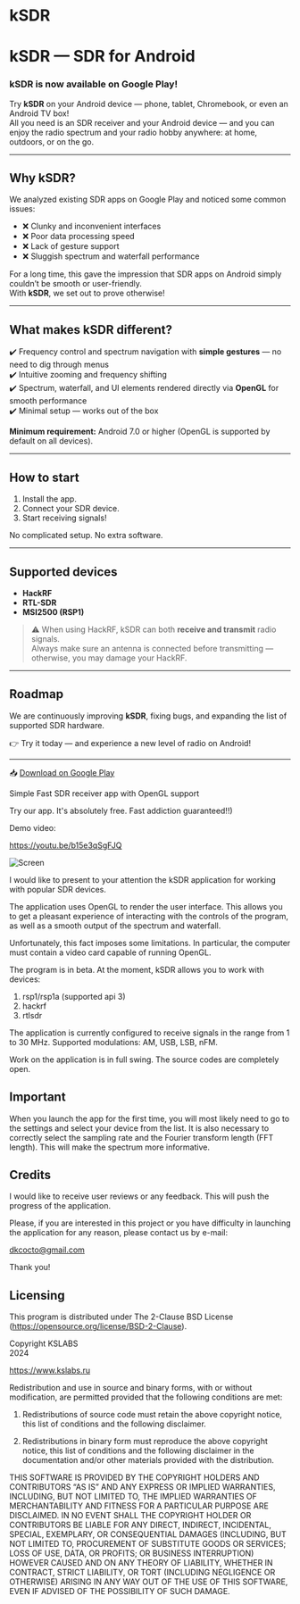 # kSDR

# kSDR — SDR for Android

### kSDR is now available on **Google Play**!  

Try **kSDR** on your Android device — phone, tablet, Chromebook, or even an Android TV box!  
All you need is an SDR receiver and your Android device — and you can enjoy the radio spectrum and your radio hobby anywhere: at home, outdoors, or on the go.  

---

## Why kSDR?  

We analyzed existing SDR apps on Google Play and noticed some common issues:  
- ❌ Clunky and inconvenient interfaces  
- ❌ Poor data processing speed  
- ❌ Lack of gesture support  
- ❌ Sluggish spectrum and waterfall performance  

For a long time, this gave the impression that SDR apps on Android simply couldn’t be smooth or user-friendly.  
With **kSDR**, we set out to prove otherwise!  

---

## What makes kSDR different?  

✔️ Frequency control and spectrum navigation with **simple gestures** — no need to dig through menus  
✔️ Intuitive zooming and frequency shifting  
✔️ Spectrum, waterfall, and UI elements rendered directly via **OpenGL** for smooth performance  
✔️ Minimal setup — works out of the box  

**Minimum requirement:** Android 7.0 or higher (OpenGL is supported by default on all devices).  

---

## How to start  

1. Install the app.  
2. Connect your SDR device.  
3. Start receiving signals!  

No complicated setup. No extra software.  

---

## Supported devices  

- **HackRF**  
- **RTL-SDR**  
- **MSI2500 (RSP1)**  

> ⚠️ When using HackRF, kSDR can both **receive and transmit** radio signals.  
> Always make sure an antenna is connected before transmitting — otherwise, you may damage your HackRF.  

---

## Roadmap  

We are continuously improving **kSDR**, fixing bugs, and expanding the list of supported SDR hardware.  

👉 Try it today — and experience a new level of radio on Android!  

---

📥 [Download on Google Play](https://play.google.com/)  



Simple Fast SDR receiver app with OpenGL support

Try our app. It's absolutely free. Fast addiction guaranteed!!)

Demo video: <br>

https://youtu.be/b15e3qSgFJQ

![Screen](https://github.com/DkCocto/kSDR/assets/5113949/2a7d563a-fbae-4bba-81cc-0fbef30cfbe4)

I would like to present to your attention the kSDR application for working with popular SDR devices.

The application uses OpenGL to render the user interface. This allows you to get a pleasant experience of interacting with the controls of the program, as well as a smooth output of the spectrum and waterfall.

Unfortunately, this fact imposes some limitations. In particular, the computer must contain a video card capable of running OpenGL.

The program is in beta. At the moment, kSDR allows you to work with devices:

1) rsp1/rsp1a (supported api 3)
2) hackrf
3) rtlsdr

The application is currently configured to receive signals in the range from 1 to 30 MHz. Supported modulations: AM, USB, LSB, nFM.

Work on the application is in full swing. The source codes are completely open.

<b>Important</b><br>
------

When you launch the app for the first time, you will most likely need to go to the settings and select your device from the list. It is also necessary to correctly select the sampling rate and the Fourier transform length (FFT length). This will make the spectrum more informative.

Credits
---
I would like to receive user reviews or any feedback. This will push the progress of the application.

Please, if you are interested in this project or you have difficulty in launching the application for any reason, please contact us by e-mail:

dkcocto@gmail.com

Thank you!

Licensing
---

This program is distributed under The 2-Clause BSD License (https://opensource.org/license/BSD-2-Clause).

Copyright KSLABS<br>
2024<br>

https://www.kslabs.ru

Redistribution and use in source and binary forms, with or without modification, are permitted provided that the following conditions are met:

1. Redistributions of source code must retain the above copyright notice, this list of conditions and the following disclaimer.

2. Redistributions in binary form must reproduce the above copyright notice, this list of conditions and the following disclaimer in the documentation and/or other materials provided with the distribution.

THIS SOFTWARE IS PROVIDED BY THE COPYRIGHT HOLDERS AND CONTRIBUTORS “AS IS” AND ANY EXPRESS OR IMPLIED WARRANTIES, INCLUDING, BUT NOT LIMITED TO, THE IMPLIED WARRANTIES OF MERCHANTABILITY AND FITNESS FOR A PARTICULAR PURPOSE ARE DISCLAIMED. IN NO EVENT SHALL THE COPYRIGHT HOLDER OR CONTRIBUTORS BE LIABLE FOR ANY DIRECT, INDIRECT, INCIDENTAL, SPECIAL, EXEMPLARY, OR CONSEQUENTIAL DAMAGES (INCLUDING, BUT NOT LIMITED TO, PROCUREMENT OF SUBSTITUTE GOODS OR SERVICES; LOSS OF USE, DATA, OR PROFITS; OR BUSINESS INTERRUPTION) HOWEVER CAUSED AND ON ANY THEORY OF LIABILITY, WHETHER IN CONTRACT, STRICT LIABILITY, OR TORT (INCLUDING NEGLIGENCE OR OTHERWISE) ARISING IN ANY WAY OUT OF THE USE OF THIS SOFTWARE, EVEN IF ADVISED OF THE POSSIBILITY OF SUCH DAMAGE.
<br><br>
